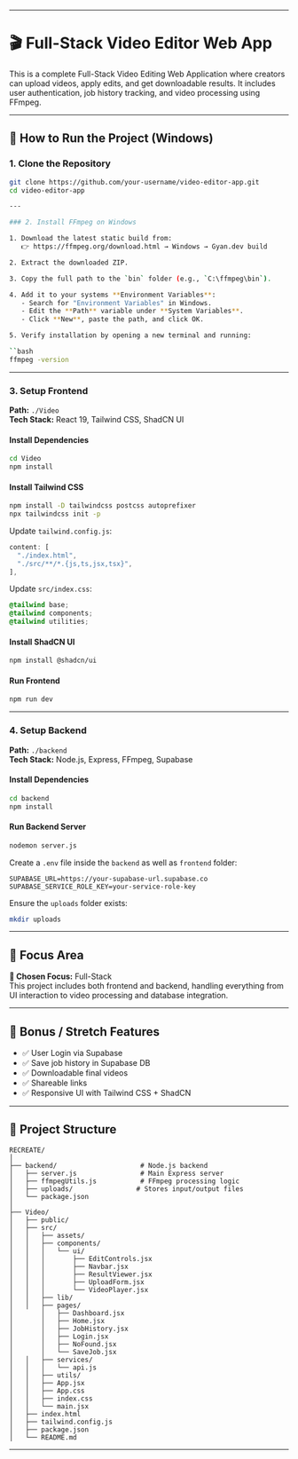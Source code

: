 ﻿
---

# 🎬 Full-Stack Video Editor Web App

This is a complete Full-Stack Video Editing Web Application where creators can upload videos, apply edits, and get downloadable results. It includes user authentication, job history tracking, and video processing using FFmpeg.

---

## 🚀 How to Run the Project (Windows)

### 1. Clone the Repository

```bash
git clone https://github.com/your-username/video-editor-app.git
cd video-editor-app

---

### 2. Install FFmpeg on Windows

1. Download the latest static build from:  
   👉 https://ffmpeg.org/download.html → Windows → Gyan.dev build

2. Extract the downloaded ZIP.

3. Copy the full path to the `bin` folder (e.g., `C:\ffmpeg\bin`).

4. Add it to your systems **Environment Variables**:
   - Search for "Environment Variables" in Windows.
   - Edit the **Path** variable under **System Variables**.
   - Click **New**, paste the path, and click OK.

5. Verify installation by opening a new terminal and running:

``bash
ffmpeg -version
```

---

### 3. Setup Frontend

**Path:** `./Video`  
**Tech Stack:** React 19, Tailwind CSS, ShadCN UI

#### Install Dependencies

```bash
cd Video
npm install
```

#### Install Tailwind CSS

```bash
npm install -D tailwindcss postcss autoprefixer
npx tailwindcss init -p
```

Update `tailwind.config.js`:

```js
content: [
  "./index.html",
  "./src/**/*.{js,ts,jsx,tsx}",
],
```

Update `src/index.css`:

```css
@tailwind base;
@tailwind components;
@tailwind utilities;
```

#### Install ShadCN UI

```bash
npm install @shadcn/ui
```

#### Run Frontend

```bash
npm run dev
```

---

### 4. Setup Backend

**Path:** `./backend`  
**Tech Stack:** Node.js, Express, FFmpeg, Supabase

#### Install Dependencies

```bash
cd backend
npm install
```

#### Run Backend Server

```bash
nodemon server.js
```
Create a `.env` file inside the `backend` as well as `frontend` folder:


```env
SUPABASE_URL=https://your-supabase-url.supabase.co
SUPABASE_SERVICE_ROLE_KEY=your-service-role-key
```
Ensure the `uploads` folder exists:

```bash
mkdir uploads
```

---

## 🧩 Focus Area

**🧠 Chosen Focus:** Full-Stack  
This project includes both frontend and backend, handling everything from UI interaction to video processing and database integration.

---

## 🌟 Bonus / Stretch Features

- ✅ User Login via Supabase  
- ✅ Save job history in Supabase DB  
- ✅ Downloadable final videos  
- ✅ Shareable links   
- ✅ Responsive UI with Tailwind CSS + ShadCN

---

## 📁 Project Structure

```
RECREATE/
│
├── backend/                     # Node.js backend
│   ├── server.js                # Main Express server
│   ├── ffmpegUtils.js           # FFmpeg processing logic
│   ├── uploads/                # Stores input/output files
│   └── package.json 
│
├── Video/
│   ├── public/
│   ├── src/
│   │   ├── assets/
│   │   ├── components/
│   │   │   └── ui/
│   │   │       ├── EditControls.jsx
│   │   │       ├── Navbar.jsx
│   │   │       ├── ResultViewer.jsx
│   │   │       ├── UploadForm.jsx
│   │   │       └── VideoPlayer.jsx
│   │   ├── lib/
│   │   ├── pages/
│       │   ├── Dashboard.jsx
│       │   ├── Home.jsx
│       │   ├── JobHistory.jsx
│       │   ├── Login.jsx
│       │   ├── NoFound.jsx
│       │   └── SaveJob.jsx
│   │   ├── services/
│   │   │   └── api.js
│   │   ├── utils/
│   │   ├── App.jsx
│   │   ├── App.css
│   │   ├── index.css
│   │   └── main.jsx
│   ├── index.html
│   ├── tailwind.config.js
│   ├── package.json
│   └── README.md
```

---
